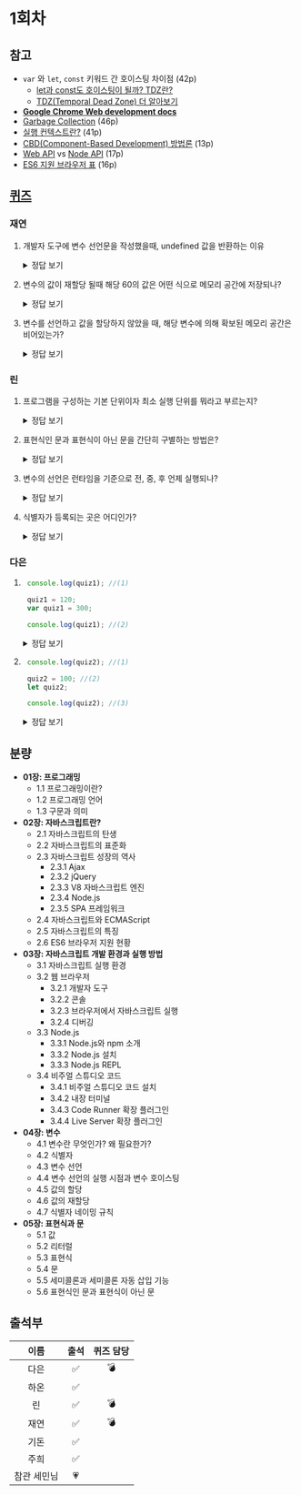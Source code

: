# 1회차

## 참고

- `var` 와 `let`, `const` 키워드 간 호이스팅 차이점 (42p)
  - [let과 const도 호이스팅이 될까? TDZ란?](https://taenami.tistory.com/87)
  - [TDZ(Temporal Dead Zone) 더 알아보기](https://ui.toast.com/weekly-pick/ko_20191014)
- [**Google Chrome Web development docs**](https://developers.google.com/focus/web-development?hl=ko)
- [Garbage Collection](<https://ko.wikipedia.org/wiki/%EC%93%B0%EB%A0%88%EA%B8%B0_%EC%88%98%EC%A7%91_(%EC%BB%B4%ED%93%A8%ED%84%B0_%EA%B3%BC%ED%95%99)>) (46p)
- [실행 컨텍스트란?](https://velog.io/@kados22/FE-%EA%B8%B0%EC%88%A0-%EB%A9%B4%EC%A0%91-%EC%8B%A4%ED%96%89-%EC%BB%A8%ED%85%8D%EC%8A%A4%ED%8A%B8%EA%B0%80-%EB%AC%B4%EC%97%87%EC%9D%B8%EA%B0%80%EC%9A%94) (41p)
- [CBD(Component-Based Development) 방법론](https://ko.wikipedia.org/wiki/%EC%BB%B4%ED%8F%AC%EB%84%8C%ED%8A%B8_%EA%B8%B0%EB%B0%98_%EC%86%8C%ED%94%84%ED%8A%B8%EC%9B%A8%EC%96%B4_%EA%B3%B5%ED%95%99) (13p)
- [Web API](https://developer.mozilla.org/ko/docs/Web/API) vs [Node API](https://nodejs.org/api/n-api.html) (17p)
- [ES6 지원 브라우저 표](https://compat-table.github.io/compat-table/es6/) (16p)

## [퀴즈](https://github.com/ooheunda/js-deep-dive/issues/1)

### 재연

1. 개발자 도구에 변수 선언문을 작성했을때, undefined 값을 반환하는 이유
    <details>
    <summary>정답 보기</summary>
      변수를 선언하는 것으로는 값을 반환하지 않기 때문에
    </details>

2. 변수의 값이 재할당 될때 해당 60의 값은 어떤 식으로 메모리 공간에 저장되나?
    <details>
    <summary>정답 보기</summary>
      메모리 공간에 이미 할당된 값이 삭제되는게 아닌, 60을 다른 메모리 공간에 저장하고, 해당 변수에 60에 대한 주소값이 할당된다.
    </details>

3. 변수를 선언하고 값을 할당하지 않았을 때, 해당 변수에 의해 확보된 메모리 공간은 비어있는가?
    <details>
    <summary>정답 보기</summary>
      자바스크립트 엔진에 의해 undefined 값이 할당된다.
    </details>


### 린

1. 프로그램을 구성하는 기본 단위이자 최소 실행 단위를 뭐라고 부르는지?
    <details>
      <summary>정답 보기</summary>
      문(statement)
    </details>

2. 표현식인 문과 표현식이 아닌 문을 간단히 구별하는 방법은?
    <details>
      <summary>정답 보기</summary>
      변수에 할당해보기.
    </details>

3. 변수의 선언은 런타임을 기준으로 전, 중, 후 언제 실행되나?
    <details>
      <summary>정답 보기</summary>
      런타임 전
    </details>

4. 식별자가 등록되는 곳은 어디인가?
    <details>
      <summary>정답 보기</summary>
      실행 컨텍스트
    </details>

### 다은

1. ```javascript
    console.log(quiz1); //(1)

    quiz1 = 120;
    var quiz1 = 300;

    console.log(quiz1); //(2)
    ```

    <details>
    <summary>정답 보기</summary>
    <b>(1) undefined</b> <br>
    var 키워드로 선언된 변수는 런타임 전 호이스팅되어 코드상에서 변수 선언문이 밑에 있어도 자바스크립트 엔진은 그 변수를 이미 알고 있다. <br>
    <b>(2) 300</b> <br>
    마지막으로 할당된 300이 출력된다.
    </details>

2. ```javascript
    console.log(quiz2); //(1)

    quiz2 = 100; //(2)
    let quiz2;

    console.log(quiz2); //(3)
    ```

    <details>
    <summary>정답 보기</summary>
    <b>(1) reference error: 'quiz2' is not defined</b> <br>
    quiz2 변수가 정의되지 않았다는 에러를 반환한다. 이는 quiz2가 let 키워드로 선언되었기 때문인데, 선언과 초기화가 동시에 이뤄지는 var 키워드와 다르게 let, const 키워드는 호이스팅시 선언만 되기 때문이다. <br>
    <b>(2) reference error: cannot access 'quiz2' before initialization</b> <br>
    위와 같은 이유로, 좀 더 명확한 에러 메세지이다. 호이스팅시 선언만 되고 초기화가 되지 않았기 때문에 이런 에러가 뜬다. <br>
    <b>(3) undefined</b> <br>
    에러를 배제하고 생각했을 때 (3)에는 undefined가 출력될 것이다. 저 로그문 위의 마지막 문이 quiz2 선언문이기 때문에, 저 시점에서 quiz2는 초기화되고 자동으로 undefined가 할당된다.
    </details>


## 분량

- **01장: 프로그래밍**
  - 1.1 프로그래밍이란?
  - 1.2 프로그래밍 언어
  - 1.3 구문과 의미
- **02장: 자바스크립트란?**
  - 2.1 자바스크립트의 탄생
  - 2.2 자바스크립트의 표준화
  - 2.3 자바스크립트 성장의 역사
    - 2.3.1 Ajax
    - 2.3.2 jQuery
    - 2.3.3 V8 자바스크립트 엔진
    - 2.3.4 Node.js
    - 2.3.5 SPA 프레임워크
  - 2.4 자바스크립트와 ECMAScript
  - 2.5 자바스크립트의 특징
  - 2.6 ES6 브라우저 지원 현황
- **03장: 자바스크립트 개발 환경과 실행 방법**
  - 3.1 자바스크립트 실행 환경
  - 3.2 웹 브라우저
    - 3.2.1 개발자 도구
    - 3.2.2 콘솔
    - 3.2.3 브라우저에서 자바스크립트 실행
    - 3.2.4 디버깅
  - 3.3 Node.js
    - 3.3.1 Node.js와 npm 소개
    - 3.3.2 Node.js 설치
    - 3.3.3 Node.js REPL
  - 3.4 비주얼 스튜디오 코드
    - 3.4.1 비주얼 스튜디오 코드 설치
    - 3.4.2 내장 터미널
    - 3.4.3 Code Runner 확장 플러그인
    - 3.4.4 Live Server 확장 플러그인
- **04장: 변수**
  - 4.1 변수란 무엇인가? 왜 필요한가?
  - 4.2 식별자
  - 4.3 변수 선언
  - 4.4 변수 선언의 실행 시점과 변수 호이스팅
  - 4.5 값의 할당
  - 4.6 값의 재할당
  - 4.7 식별자 네이밍 규칙
- **05장: 표현식과 문**
  - 5.1 값
  - 5.2 리터럴
  - 5.3 표현식
  - 5.4 문
  - 5.5 세미콜론과 세미콜론 자동 삽입 기능
  - 5.6 표현식인 문과 표현식이 아닌 문

## 출석부

|    이름     | 출석 | 퀴즈 담당 |
| :---------: | :--: | :-------: |
|    다은     |  ✅  |    💣     |
|    하온     |  ✅  |           |
|     린      |  ✅  |    💣     |
|    재연     |  ✅  |    💣     |
|    기돈     |  ✅  |           |
|    주희     |  ✅  |           |
| 참관 세민님 |  💗  |           |
